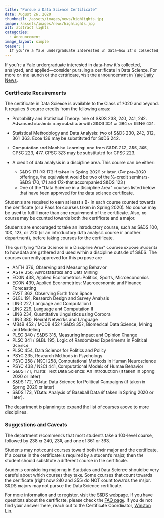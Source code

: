```yaml
---
title: "Pursue a Data Science Certificate"
date: August 26, 2020
thumbnail: /assets/images/news/highlights.jpg
image: /assets/images/news/highlights.jpg
alt: abstract lights
categories:
  - Announcement
image_layout: simple
teaser: |
  If you're a Yale undergraduate interested in data–how it's collected, analyzed, and applied—consider pursuing a certificate in Data Science.
---
```


If you're a Yale undergraduate interested in data–how it's collected, analyzed, and applied—consider pursuing a certificate in Data Science. For more on the launch of the certificate, visit the announcement in <a href='https://yaledailynews.com/blog/2019/01/14/chun-announces-new-certificate-in-data-science/' target='_blank'>Yale Daily News</a>.

### Certificate Requirements

The certificate in Data Science is available to the Class of 2020 and beyond. It requires 5 course credits from the following areas: 

* Probability and Statistical Theory: one of S&DS 238, 240, 241, 242.  Advanced students may substitute with S&DS 351 or 364 or EENG 431.   

* Statistical Methodology and Data Analysis: two of S&DS 230, 242, 312, 361, 363.  Econ 136 may be substituted for S&DS 242.  

* Computation and Machine Learning: one from S&DS 262, 355, 365, CPSC 223, 477.  CPSC 323 may be substituted for CPSC 223.   

* A credit of data analysis in a discipline area. This course can be either: 
  * S&DS 171 OR 172 if taken in Spring 2020 or later. (For pre-2020 offerings, the equivalent would be two of the 1⁄2-credit seminars-S&DS 170, 171 and 172-that accompanied S&DS 123.)
  * One of the "Data Science in a Discipline Area" courses listed below that have been approved for the data science certificate.  

Students are required to earn at least a B- in each course counted towards the certificate (or a Pass for courses taken in Spring 2020). No course may be used to fulfill more than one requirement of the certificate.  Also, no course may be counted towards both the certificate and a major. 

Students are encouraged to take an introductory course, such as S&DS 100, 10X, 123, or 220 (or an introductory data analysis course in another department), before taking courses for the certificate.

The qualifying "Data Science in a Discipline Area" courses expose students to how data are gathered and used within a discipline outside of S&DS. The courses currently approved for this purpose are: 

- ANTH 376, Observing and Measuring Behavior
- ASTR 356, Astrostatistics and Data Mining
- ECON 438, Applied Econometrics: Politics, Sports, Microeconomics
- ECON 439, Applied Econometrics: Macroeconomic and Finance Forecasting 
- EVST 362, Observing Earth from Space
- GLBL 191, Research Design and Survey Analysis
- LING 227, Language and Computation I
- LING 229, Language and Computation II
- LING 234, Quantitative Linguistics using Corpora
- LING 380, Neural Networks and Language
- MB&B 452 / MCDB 452 / S&DS 352, Biomedical Data Science, Mining and Modeling
- PLSC 340 / S&DS 315, Measuring Impact and Opinion Change
- PLSC 341 / GLBL 195, Logic of Randomized Experiments in Political Science 
- PLSC 454, Data Science for Politics and Policy
- PSYC 235, Research Methods in Psychology
- PSYC 258 / NSCI 258, Computational Methods in Human Neuroscience
- PSYC 438 / NSCI 441, Computational Models of Human Behavior
- S&DS 171, YData: Text Data Science: An Introduction (if taken in Spring 2020 or later)
- S&DS 172, YData: Data Science for Political Campaigns (if taken in Spring 2020 or later) 
- S&DS 173, YData: Analysis of Baseball Data (if taken in Spring 2020 or later).   

The department is planning to expand the list of courses above to more disciplines. 

### Suggestions and Caveats 

The department recommends that most students take a 100-level course, followed by 238 or 240, 230, and one of 361 or 363.

Students may not count courses toward both their major and the certificate. If a course in the certificate is required by a student’s major, then the student should substitute a different course in the certificate. 

Students considering majoring in Statistics and Data Science should be very careful about which courses they take. Some courses that count towards the certificate (right now 240 and 355) do NOT count towards the major. S&DS majors may not pursue the Data Science certificate.  

For more information and to register, visit the <a href='https://statistics.yale.edu/academics/certificate-data-science' target='_blank'>S&DS webpage</a>. If you have questions about the certificate, please check the <a href='https://statistics.yale.edu/certificate-faqs' target='_blank'>FAQ page</a>. If you do not find your answer there, reach out to the Certificate Coordinator, [Winston Lin](mailto:winston.lin@yale.edu).  